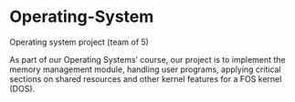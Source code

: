 # Operating-System
Operating system project (team of 5)

As part of our Operating Systems’ course, our project is to implement the memory management module, handling user programs, applying
critical sections on shared resources and other kernel features for a FOS kernel (DOS).

